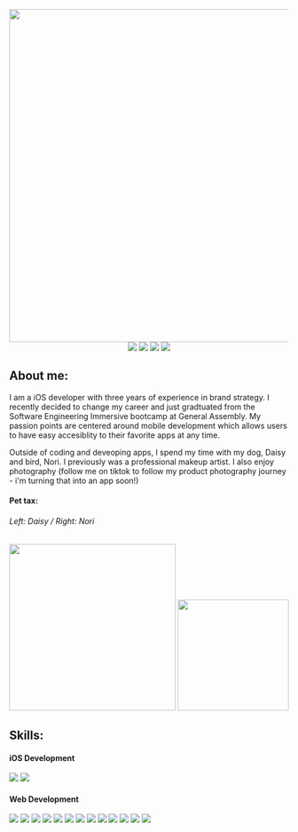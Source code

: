 <div id="header" align="center">
  <img src="https://user-images.githubusercontent.com/109834155/218544073-d6b46b2d-e621-4e82-a81d-863bbc8f9fe4.png" width = 600 />
</div>

<div id="badges" align="center">
  <a href="https://stephaniemichaelportfolio.netlify.app/"><img src="https://img.shields.io/badge/-Portfolio-147efb?style=for-the-badge"></a>
  <a href="https://www.linkedin.com/in/stephaniemichael001/"><img src="https://img.shields.io/badge/LinkedIn-blue?logo=linkedin&logoColor=whitehite&style=for-the-badge"></a>
  <a href="mailto:stephaniemichael001@gmail.com"><img src="https://img.shields.io/badge/Gmail-D14836?style=for-the-badge&logo=gmail&logoColor=white"></a> 
  <a href="https://www.tiktok.com/@stephmichs"><img src="https://img.shields.io/badge/Tiktok-000000?logo=tiktok&logoColor=white&style=for-the-badge"></a>
</div>

<div id="about-me"> 
  <h2>About me: </h2>
  <p>I am a iOS developer with three years of experience in brand strategy. I recently decided to change my career and just gradtuated from the Software Engineering Immersive bootcamp at General Assembly. My passion points are centered around mobile development which allows users to have easy accesiblity to their favorite apps at any time.</p>
  <p>Outside of coding and deveoping apps, I spend my time with my dog, Daisy and bird, Nori. I previously was a professional makeup artist. I also enjoy photography (follow me on tiktok to follow my product photography journey - i'm turning that into an app soon!)</p>
  <h4>Pet tax:</h4>
  <h6>Left: Daisy / Right: Nori</h6>
  <img src="https://user-images.githubusercontent.com/109834155/218552981-bb1a09e7-7e44-47ed-b0dc-8de3a9e7fdbc.png" width= 300>
  <img src="https://user-images.githubusercontent.com/109834155/218552972-9e8ac966-6688-4ed3-8667-40377226ced9.png" width= 200>
</div> 

<div id="skills">
  <h2>Skills:</h2>
  <div>
    <div>
      <h4>iOS Development</h4>
      <img src="https://img.shields.io/badge/-Swift-f05138?logo=swift&logoColor=white&style=for-the-badge">
      <img src="https://img.shields.io/badge/-SwiftUI-blue?style=for-the-badge"
    </div>
    <div>
      <h4>Web Development</h4>
      <img src="https://img.shields.io/badge/React-20232A?style=for-the-badge&logo=react&logoColor=61DAFB">
      <img src="https://img.shields.io/badge/JavaScript-F7DF1E?style=for-the-badge&logo=javascript&logoColor=black">
      <img src="https://img.shields.io/badge/HTML5-E34F26?style=for-the-badge&logo=html5&logoColor=white">
      <img src="https://img.shields.io/badge/CSS3-1572B6?style=for-the-badge&logo=css3&logoColor=white">
      <img src="https://img.shields.io/badge/Python-14354C?style=for-the-badge&logo=python&logoColor=white">
      <img src="https://img.shields.io/badge/Node.js-43853D?style=for-the-badge&logo=node.js&logoColor=white">
      <img src="https://img.shields.io/badge/Express.js-404D59?style=for-the-badge">
      <img src="https://img.shields.io/badge/Bootstrap-563D7C?style=for-the-badge&logo=bootstrap&logoColor=white">
      <img src="https://img.shields.io/badge/Django-092E20?style=for-the-badge&logo=django&logoColor=white">
      <img src="https://img.shields.io/badge/docker-%230db7ed.svg?style=for-the-badge&logo=docker&logoColor=white">
      <img src="https://img.shields.io/badge/PostgreSQL-316192?style=for-the-badge&logo=postgresql&logoColor=white">
      <img src="https://img.shields.io/badge/MongoDB-4EA94B?style=for-the-badge&logo=mongodb&logoColor=white">
      <img src="https://img.shields.io/badge/Postman-FF6C37?style=for-the-badge&logo=postman&logoColor=white">
    </div>
  </div>
</div> 
<!--
**smichaelonline/smichaelonline** is a ✨ _special_ ✨ repository because its `README.md` (this file) appears on your GitHub profile.

Here are some ideas to get you started:

- 🔭 I’m currently working on ...
- 🌱 I’m currently learning ...
- 👯 I’m looking to collaborate on ...
- 🤔 I’m looking for help with ...
- 💬 Ask me about ...
- 📫 How to reach me: ...
- 😄 Pronouns: ...
- ⚡ Fun fact: ...
-->
